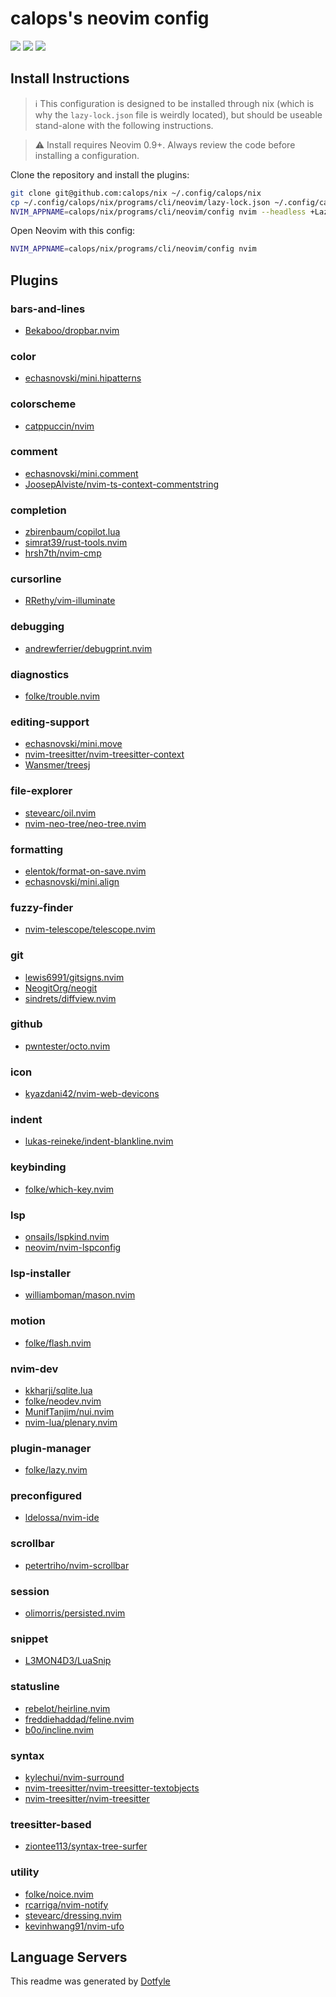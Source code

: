# calops's neovim config

<a href="https://dotfyle.com/calops/nix-programs-cli-neovim-config"><img src="https://dotfyle.com/calops/nix-programs-cli-neovim-config/badges/plugins?style=flat" /></a>
<a href="https://dotfyle.com/calops/nix-programs-cli-neovim-config"><img src="https://dotfyle.com/calops/nix-programs-cli-neovim-config/badges/leaderkey?style=flat" /></a>
<a href="https://dotfyle.com/calops/nix-programs-cli-neovim-config"><img src="https://dotfyle.com/calops/nix-programs-cli-neovim-config/badges/plugin-manager?style=flat" /></a>


## Install Instructions
> ℹ️ This configuration is designed to be installed through nix (which is why the `lazy-lock.json` file is weirdly located), but should be useable stand-alone with the following instructions.

> ⚠️ Install requires Neovim 0.9+. Always review the code before installing a configuration.

Clone the repository and install the plugins:

```sh
git clone git@github.com:calops/nix ~/.config/calops/nix
cp ~/.config/calops/nix/programs/cli/neovim/lazy-lock.json ~/.config/calops/nix/programs/cli/neovim/config
NVIM_APPNAME=calops/nix/programs/cli/neovim/config nvim --headless +Lazy! sync +qa
```

Open Neovim with this config:

```sh
NVIM_APPNAME=calops/nix/programs/cli/neovim/config nvim
```

## Plugins

### bars-and-lines

+ [Bekaboo/dropbar.nvim](https://dotfyle.com/plugins/Bekaboo/dropbar.nvim)
### color

+ [echasnovski/mini.hipatterns](https://dotfyle.com/plugins/echasnovski/mini.hipatterns)
### colorscheme

+ [catppuccin/nvim](https://dotfyle.com/plugins/catppuccin/nvim)
### comment

+ [echasnovski/mini.comment](https://dotfyle.com/plugins/echasnovski/mini.comment)
+ [JoosepAlviste/nvim-ts-context-commentstring](https://dotfyle.com/plugins/JoosepAlviste/nvim-ts-context-commentstring)
### completion

+ [zbirenbaum/copilot.lua](https://dotfyle.com/plugins/zbirenbaum/copilot.lua)
+ [simrat39/rust-tools.nvim](https://dotfyle.com/plugins/simrat39/rust-tools.nvim)
+ [hrsh7th/nvim-cmp](https://dotfyle.com/plugins/hrsh7th/nvim-cmp)
### cursorline

+ [RRethy/vim-illuminate](https://dotfyle.com/plugins/RRethy/vim-illuminate)
### debugging

+ [andrewferrier/debugprint.nvim](https://dotfyle.com/plugins/andrewferrier/debugprint.nvim)
### diagnostics

+ [folke/trouble.nvim](https://dotfyle.com/plugins/folke/trouble.nvim)
### editing-support

+ [echasnovski/mini.move](https://dotfyle.com/plugins/echasnovski/mini.move)
+ [nvim-treesitter/nvim-treesitter-context](https://dotfyle.com/plugins/nvim-treesitter/nvim-treesitter-context)
+ [Wansmer/treesj](https://dotfyle.com/plugins/Wansmer/treesj)
### file-explorer

+ [stevearc/oil.nvim](https://dotfyle.com/plugins/stevearc/oil.nvim)
+ [nvim-neo-tree/neo-tree.nvim](https://dotfyle.com/plugins/nvim-neo-tree/neo-tree.nvim)
### formatting

+ [elentok/format-on-save.nvim](https://dotfyle.com/plugins/elentok/format-on-save.nvim)
+ [echasnovski/mini.align](https://dotfyle.com/plugins/echasnovski/mini.align)
### fuzzy-finder

+ [nvim-telescope/telescope.nvim](https://dotfyle.com/plugins/nvim-telescope/telescope.nvim)
### git

+ [lewis6991/gitsigns.nvim](https://dotfyle.com/plugins/lewis6991/gitsigns.nvim)
+ [NeogitOrg/neogit](https://dotfyle.com/plugins/NeogitOrg/neogit)
+ [sindrets/diffview.nvim](https://dotfyle.com/plugins/sindrets/diffview.nvim)
### github

+ [pwntester/octo.nvim](https://dotfyle.com/plugins/pwntester/octo.nvim)
### icon

+ [kyazdani42/nvim-web-devicons](https://dotfyle.com/plugins/kyazdani42/nvim-web-devicons)
### indent

+ [lukas-reineke/indent-blankline.nvim](https://dotfyle.com/plugins/lukas-reineke/indent-blankline.nvim)
### keybinding

+ [folke/which-key.nvim](https://dotfyle.com/plugins/folke/which-key.nvim)
### lsp

+ [onsails/lspkind.nvim](https://dotfyle.com/plugins/onsails/lspkind.nvim)
+ [neovim/nvim-lspconfig](https://dotfyle.com/plugins/neovim/nvim-lspconfig)
### lsp-installer

+ [williamboman/mason.nvim](https://dotfyle.com/plugins/williamboman/mason.nvim)
### motion

+ [folke/flash.nvim](https://dotfyle.com/plugins/folke/flash.nvim)
### nvim-dev

+ [kkharji/sqlite.lua](https://dotfyle.com/plugins/kkharji/sqlite.lua)
+ [folke/neodev.nvim](https://dotfyle.com/plugins/folke/neodev.nvim)
+ [MunifTanjim/nui.nvim](https://dotfyle.com/plugins/MunifTanjim/nui.nvim)
+ [nvim-lua/plenary.nvim](https://dotfyle.com/plugins/nvim-lua/plenary.nvim)
### plugin-manager

+ [folke/lazy.nvim](https://dotfyle.com/plugins/folke/lazy.nvim)
### preconfigured

+ [ldelossa/nvim-ide](https://dotfyle.com/plugins/ldelossa/nvim-ide)
### scrollbar

+ [petertriho/nvim-scrollbar](https://dotfyle.com/plugins/petertriho/nvim-scrollbar)
### session

+ [olimorris/persisted.nvim](https://dotfyle.com/plugins/olimorris/persisted.nvim)
### snippet

+ [L3MON4D3/LuaSnip](https://dotfyle.com/plugins/L3MON4D3/LuaSnip)
### statusline

+ [rebelot/heirline.nvim](https://dotfyle.com/plugins/rebelot/heirline.nvim)
+ [freddiehaddad/feline.nvim](https://dotfyle.com/plugins/freddiehaddad/feline.nvim)
+ [b0o/incline.nvim](https://dotfyle.com/plugins/b0o/incline.nvim)
### syntax

+ [kylechui/nvim-surround](https://dotfyle.com/plugins/kylechui/nvim-surround)
+ [nvim-treesitter/nvim-treesitter-textobjects](https://dotfyle.com/plugins/nvim-treesitter/nvim-treesitter-textobjects)
+ [nvim-treesitter/nvim-treesitter](https://dotfyle.com/plugins/nvim-treesitter/nvim-treesitter)
### treesitter-based

+ [ziontee113/syntax-tree-surfer](https://dotfyle.com/plugins/ziontee113/syntax-tree-surfer)
### utility

+ [folke/noice.nvim](https://dotfyle.com/plugins/folke/noice.nvim)
+ [rcarriga/nvim-notify](https://dotfyle.com/plugins/rcarriga/nvim-notify)
+ [stevearc/dressing.nvim](https://dotfyle.com/plugins/stevearc/dressing.nvim)
+ [kevinhwang91/nvim-ufo](https://dotfyle.com/plugins/kevinhwang91/nvim-ufo)
## Language Servers



 This readme was generated by [Dotfyle](https://dotfyle.com)
